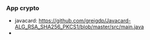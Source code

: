### App crypto
 - javacard: https://github.com/greigdp/Javacard-ALG_RSA_SHA256_PKCS1/blob/master/src/main.java 
 - 